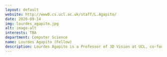 ```yaml
---
layout: default
website: http://www0.cs.ucl.ac.uk/staff/L.Agapito/
date: 2020-09-14
img: lourdes_agapito.jpg
alt: image-alt
interests: TBA
department: Computer Science
name: Lourdes Agapito (Fellow)
description: Lourdes Agapito is a Professor of 3D Vision at UCL, co-founder of London-based startup Synthesia Technologies, and ERC Grant holder (2008-14). Her research interests are in computer vision, graphics and machine learning; including 3D reconstruction from video, 3D shape modelling, weakly supervised learning for 3D vision, human pose estimation and video synthesis. She is program Chair for the top computer vision conferences (CVPR'16, ICCV'21) and Workshops Chair for ECCV'14; Area chair for CVPR (3x), ECCV (2x), ICCV (1x), Associate editor of IEEE PAMI and IJCV. She was the keynote speaker at ICRA'17, the top robotics conference. Her current team consists of six, funded by EU H2020 grant SecondHands and industry. She holds Collaborations with Facebook Reality Labs, ATI, University of Adelaide (Australia). She is co-director of the EPSRC Centre for Doctoral Training in Foundational AI at UCL CS.
---
```

